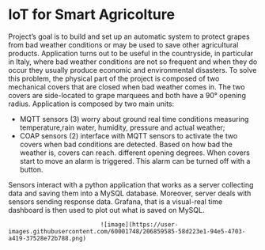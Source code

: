 # IoT for Smart Agricolture

Project’s goal is to build and set up an automatic system to protect grapes from bad weather conditions or may be used to save other agricultural products.
Application turns out to be useful in the countryside, in particular in Italy, where bad weather conditions are not so frequent and when they do occur they usually produce economic and environmental disasters.
To solve this problem, the physical part of the project is composed of two mechanical covers that are closed when bad weather comes in.
The two covers are side-located to grape marquees and both have a 90° opening radius. Application is composed by two main units:

- MQTT sensors (3) worry about ground real time conditions measuring temperature,rain water, humidity, pressure and actual weather;
- COAP sensors (2) interface with MQTT sensors to activate the two covers when bad conditions are detected. Based on how bad the weather is, covers can reach. different   opening degrees.
  When covers start to move an alarm is triggered. This alarm can be turned off with a button.

Sensors interact with a python application that works as a server collecting data and saving them into a MySQL database. Moreover, server deals with sensors sending response data.
Grafana, that is a visual-real time dashboard is then used to plot out what is saved on MySQL.

                              ![image](https://user-images.githubusercontent.com/60001748/206859585-58d223e1-94e5-4703-a419-37528e72b788.png)
